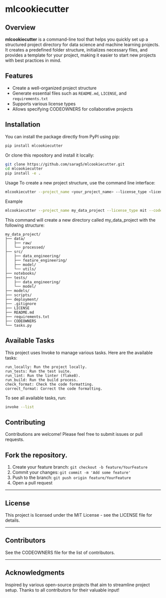 # mlcookiecutter


## Overview

**mlcookiecutter** is a command-line tool that helps you quickly set up a structured project directory for data science and machine learning projects. It creates a predefined folder structure, initializes necessary files, and provides a template for your project, making it easier to start new projects with best practices in mind.

## Features

- Create a well-organized project structure
- Generate essential files such as `README.md`, `LICENSE`, and `requirements.txt`
- Supports various license types
- Allows specifying CODEOWNERS for collaborative projects

## Installation

You can install the package directly from PyPI using pip:

```bash
pip install mlcookiecutter
```
Or clone this repository and install it locally:
```bash
git clone https://github.com/sarag5/mlcookiecutter.git
cd mlcookiecutter
pip install -e .
```
Usage
To create a new project structure, use the command line interface:
```bash
mlcookiecutter --project_name <your_project_name> --license_type <license_type> --codeowners <comma_separated_owners>
```
Example
```bash
mlcookiecutter --project_name my_data_project --license_type mit --codeowners user1@example.com,user2@example.com
```
This command will create a new directory called my_data_project with the following structure:
```text
my_data_project/
├── data/
│   ├── raw/
│   └── processed/
├── src/
│   ├── data_engineering/
│   ├── feature_engineering/
│   ├── model/
│   └── utils/
├── notebooks/
├── tests/
│   ├── data_engineering/
│   └── model/
├── models/
├── scripts/
├── deployment/
├── .gitignore
├── LICENSE
├── README.md
├── requirements.txt
├── CODEOWNERS
└── tasks.py
```
## Available Tasks
This project uses Invoke to manage various tasks. Here are the available tasks:
```
run_locally: Run the project locally.
run_tests: Run the test suite.
run_lint: Run the linter (flake8).
run_build: Run the build process.
check_format: Check the code formatting.
correct_format: Correct the code formatting.
```

To see all available tasks, run:

```bash
invoke --list
```
## Contributing
Contributions are welcome! Please feel free to submit issues or pull requests.

## Fork the repository.

1. Create your feature branch: `git checkout -b feature/YourFeature`
2. Commit your changes: `git commit -m 'Add some feature'`
3. Push to the branch: `git push origin feature/YourFeature`
4. Open a pull request

---

## License

This project is licensed under the MIT License - see the LICENSE file for details.

---

## Contributors

See the CODEOWNERS file for the list of contributors.

---

## Acknowledgments

Inspired by various open-source projects that aim to streamline project setup. Thanks to all contributors for their valuable input!
